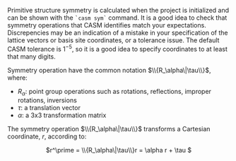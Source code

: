Primitive structure symmetry is calculated when the project is initialized and can be shown with the `` `casm sym` `` command. It is a good idea to check that symmetry operations that CASM identifies match your expectations. Discrepencies may be an indication of a mistake in your specification of the lattice vectors or basis site coordinates, or a tolerance issue. The default CASM tolerance is $1^{-5}$, so it is a good idea to specify coordinates to at least that many digits.

Symmetry operation have the common notation $\\{R_\alpha\|\tau\\}$, where:
- $R_\alpha$: point group operations such as rotations, reflections, improper rotations, inversions
- $\tau$: a translation vector
- $\alpha$: a 3x3 transformation matrix

The symmetry operation $\\{R_\alpha\|\tau\\}$ transforms a Cartesian coordinate, $r$, according to:
<p align="center">
  $r^\prime = \\{R_\alpha\|\tau\\}r = \alpha r + \tau $
</p>
